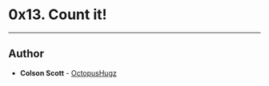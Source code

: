 # 0x13. Count it!

---

## Author
* **Colson Scott** - [OctopusHugz](https://github.com/OctopusHugz)
